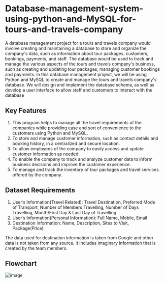 # Database-management-system-using-python-and-MySQL-for-tours-and-travels-company
A database management project for a tours and travels company would involve creating and maintaining a database to store and organize the company's data, such as information about tour packages, customers, bookings, payments, and staff. The database would be used to track and manage the various aspects of the tours and travels company's business, such as creating and updating tour packages, managing customer bookings and payments. In this database management project, we will be using Python and MySQL to create and manage the tours and travels company's database. We will design and implement the database schema, as well as develop a user interface to allow staff and customers to interact with the database
## Key Features
1. This program helps to manage all the travel requirements of the companies while providing ease and sort of convenience to the customers using Python and MySQL.
2. To store and manage customer information, such as contact details and booking history, in a centralized and secure location.
3. To allow employees of the company to easily access and update customer information as needed.
4. To enable the company to track and analyze customer data to inform business decisions and improve the customer experience.
5. To manage and track the inventory of tour packages and travel services offered by the company.
## Dataset Requirements
1. User’s Information(Travel Related): Travel Destination, Preferred Mode of Transport, Number of Members Travelling, Number of Days Travelling, Month/First Day & Last Day of Travelling
2. User’s Information(Personal Information): Full Name, Mobile, Email
3. Destination Information: Name, Description, Sites to Visit, Package(Price)

The data used for destination information is taken from Google and other data is not  taken from any source. It includes imaginary information that is created by the team members.
## Flowchart
![image](https://github.com/user-attachments/assets/f3206689-7125-4bde-b3fe-edcb724cd540)

